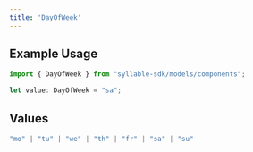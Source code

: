 ```yaml
---
title: 'DayOfWeek'
---
```


## Example Usage

```typescript
import { DayOfWeek } from "syllable-sdk/models/components";

let value: DayOfWeek = "sa";
```

## Values

```typescript
"mo" | "tu" | "we" | "th" | "fr" | "sa" | "su"
```